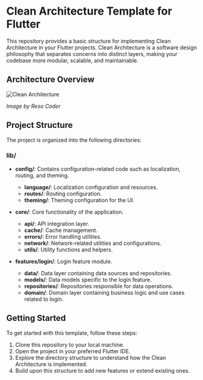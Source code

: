 # Clean Architecture Template for Flutter

This repository provides a basic structure for implementing Clean Architecture in your Flutter projects. Clean Architecture is a software design philosophy that separates concerns into distinct layers, making your codebase more modular, scalable, and maintainable.

## Architecture Overview

![Clean Architecture](https://i0.wp.com/resocoder.com/wp-content/uploads/2019/08/Clean-Architecture-Flutter-Diagram.png?w=556&ssl=1)

*Image by Reso Coder*

## Project Structure

The project is organized into the following directories:

### lib/
- **config/**: Contains configuration-related code such as localization, routing, and theming.
  - **language/**: Localization configuration and resources.
  - **routes/**: Routing configuration.
  - **theming/**: Theming configuration for the UI.

- **core/**: Core functionality of the application.
  - **api/**: API integration layer.
  - **cache/**: Cache management.
  - **errors/**: Error handling utilities.
  - **network/**: Network-related utilities and configurations.
  - **utils/**: Utility functions and helpers.

- **features/login/**: Login feature module.
  - **data/**: Data layer containing data sources and repositories.
  - **models/**: Data models specific to the login feature.
  - **repositories/**: Repositories responsible for data operations.
  - **domain/**: Domain layer containing business logic and use cases related to login.

## Getting Started

To get started with this template, follow these steps:

1. Clone this repository to your local machine.
2. Open the project in your preferred Flutter IDE.
3. Explore the directory structure to understand how the Clean Architecture is implemented.
4. Build upon this structure to add new features or extend existing ones.
